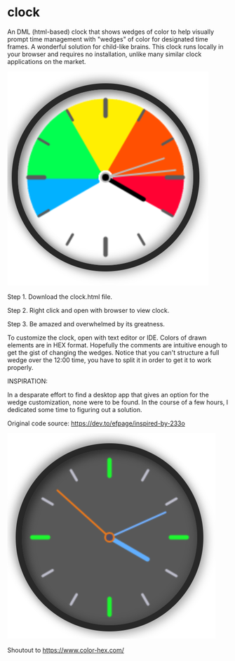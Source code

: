 # clock
An DML (html-based) clock that shows wedges of color to help visually prompt time management with "wedges" of color for designated time frames. A wonderful solution for child-like brains. This clock runs locally in your browser and requires no installation, unlike many similar clock applications on the market. 

![alt text](https://github.com/aleshreffler/clock/blob/main/time%20wedge%20clock.png?raw=true)

Step 1. Download the clock.html file.

Step 2. Right click and open with browser to view clock. 

Step 3. Be amazed and overwhelmed by its greatness. 


To customize the clock, open with text editor or IDE. Colors of drawn elements are in HEX format. Hopefully the comments are intuitive enough to get the gist of changing the wedges. Notice that you can't structure a full wedge over the 12:00 time, you have to split it in order to get it to work properly. 


INSPIRATION:

In a desparate effort to find a desktop app that gives an option for the wedge customization, none were to be found. In the course of a few hours, I dedicated some time to figuring out a solution. 

Original code source: https://dev.to/efpage/inspired-by-233o 

![alt text](https://github.com/aleshreffler/clock/blob/main/basic%20original%20clock.png?raw=true)

Shoutout to https://www.color-hex.com/ 
